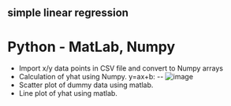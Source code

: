 

## simple linear regression

# Python - MatLab, Numpy

- Import x/y data points in CSV file and convert to Numpy arrays
- Calculation of yhat using Numpy. y=ax+b:
-- ![image](https://user-images.githubusercontent.com/27617096/204056442-c08bf3a8-b2a5-43cd-80b7-7778541f7583.png)
- Scatter plot of dummy data using matlab.
- Line plot of yhat using matlab.
